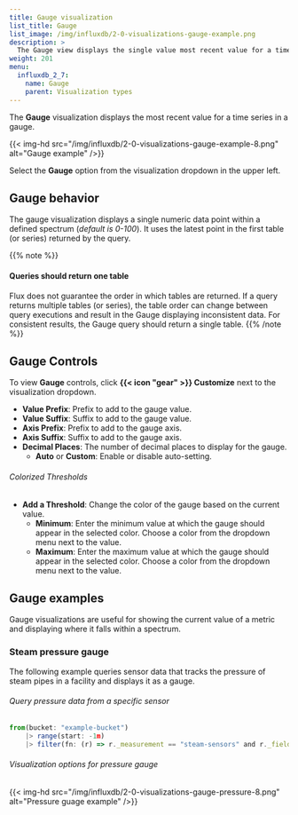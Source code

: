 ```yaml
---
title: Gauge visualization
list_title: Gauge
list_image: /img/influxdb/2-0-visualizations-gauge-example.png
description: >
  The Gauge view displays the single value most recent value for a time series in a gauge view.
weight: 201
menu:
  influxdb_2_7:
    name: Gauge
    parent: Visualization types
---
```


The **Gauge** visualization displays the most recent value for a time series in a gauge.

{{< img-hd src="/img/influxdb/2-0-visualizations-gauge-example-8.png" alt="Gauge example" />}}

Select the **Gauge** option from the visualization dropdown in the upper left.

## Gauge behavior
The gauge visualization displays a single numeric data point within a defined spectrum (_default is 0-100_).
It uses the latest point in the first table (or series) returned by the query.

{{% note %}}
#### Queries should return one table
Flux does not guarantee the order in which tables are returned.
If a query returns multiple tables (or series), the table order can change between query executions
and result in the Gauge displaying inconsistent data.
For consistent results, the Gauge query should return a single table.
{{% /note %}}

## Gauge Controls
To view **Gauge** controls, click **{{< icon "gear" >}} Customize** next to
the visualization dropdown.

- **Value Prefix**: Prefix to add to the gauge value.
- **Value Suffix**: Suffix to add to the gauge value.
- **Axis Prefix**: Prefix to add to the gauge axis.
- **Axis Suffix**: Suffix to add to the gauge axis.
- **Decimal Places**: The number of decimal places to display for the gauge.
  - **Auto** or **Custom**: Enable or disable auto-setting.

###### Colorized Thresholds
- **Add a Threshold**: Change the color of the gauge based on the current value.
  - **Minimum**: Enter the minimum value at which the gauge should appear in the selected color.
    Choose a color from the dropdown menu next to the value.
  - **Maximum**: Enter the maximum value at which the gauge should appear in the selected color.
    Choose a color from the dropdown menu next to the value.  

## Gauge examples
Gauge visualizations are useful for showing the current value of a metric and displaying
where it falls within a spectrum.

### Steam pressure gauge
The following example queries sensor data that tracks the pressure of steam pipes
in a facility and displays it as a gauge.

###### Query pressure data from a specific sensor
```js
from(bucket: "example-bucket")
    |> range(start: -1m)
    |> filter(fn: (r) => r._measurement == "steam-sensors" and r._field == "psi" <INVALID_OP> r.sensorID == "a211i")
```

###### Visualization options for pressure gauge
{{< img-hd src="/img/influxdb/2-0-visualizations-gauge-pressure-8.png" alt="Pressure guage example" />}}
